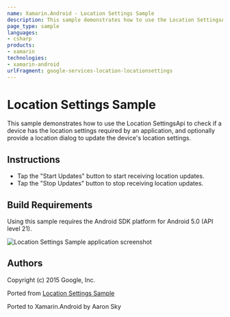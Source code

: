 ```yaml
---
name: Xamarin.Android - Location Settings Sample
description: This sample demonstrates how to use the Location SettingsApi to check if a device has the location settings required by an application, and...
page_type: sample
languages:
- csharp
products:
- xamarin
technologies:
- xamarin-android
urlFragment: google-services-location-locationsettings
---
```

# Location Settings Sample

This sample demonstrates how to use the Location SettingsApi to check if a device has the location settings 
required by an application, and optionally provide a location dialog to update the device's location settings.

## Instructions

* Tap the "Start Updates" button to start receiving location updates.
* Tap the "Stop Updates" button to stop receiving location updates.


## Build Requirements
Using this sample requires the Android SDK platform for Android 5.0 (API level 21).

![Location Settings Sample application screenshot](Screenshots/screenshot1.png "Location Settings Sample application screenshot")

## Authors
Copyright (c) 2015 Google, Inc.

Ported from [Location Settings Sample](https://github.com/googlesamples/android-play-location/tree/master/LocationSettings)

Ported to Xamarin.Android by Aaron Sky
